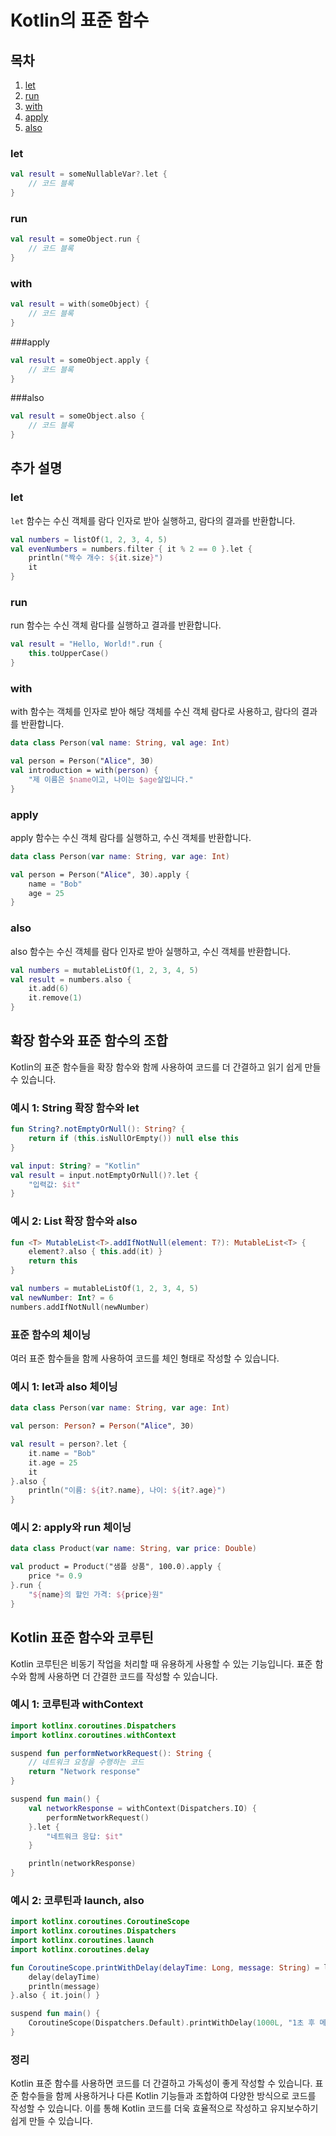 # Kotlin의 표준 함수

## 목차

1. [let](#let)
2. [run](#run)
3. [with](#with)
4. [apply](#apply)
5. [also](#also)

### let

```kotlin
val result = someNullableVar?.let {
    // 코드 블록
}
```

### run

```kotlin
val result = someObject.run {
    // 코드 블록
}
```

### with

```kotlin
val result = with(someObject) {
    // 코드 블록
}
```

###apply

```kotlin
val result = someObject.apply {
    // 코드 블록
}
```

###also

```kotlin
val result = someObject.also {
    // 코드 블록
}
```

## 추가 설명

### let

`let` 함수는 수신 객체를 람다 인자로 받아 실행하고, 람다의 결과를 반환합니다.

```kotlin
val numbers = listOf(1, 2, 3, 4, 5)
val evenNumbers = numbers.filter { it % 2 == 0 }.let {
    println("짝수 개수: ${it.size}")
    it
}
```

### run

run 함수는 수신 객체 람다를 실행하고 결과를 반환합니다.

```kotlin
val result = "Hello, World!".run {
    this.toUpperCase()
}
```

### with

with 함수는 객체를 인자로 받아 해당 객체를 수신 객체 람다로 사용하고, 람다의 결과를 반환합니다.

```kotlin
data class Person(val name: String, val age: Int)

val person = Person("Alice", 30)
val introduction = with(person) {
    "제 이름은 $name이고, 나이는 $age살입니다."
}
```

### apply

apply 함수는 수신 객체 람다를 실행하고, 수신 객체를 반환합니다.

```kotlin
data class Person(var name: String, var age: Int)

val person = Person("Alice", 30).apply {
    name = "Bob"
    age = 25
}
```

### also

also 함수는 수신 객체를 람다 인자로 받아 실행하고, 수신 객체를 반환합니다.

```kotlin
val numbers = mutableListOf(1, 2, 3, 4, 5)
val result = numbers.also {
    it.add(6)
    it.remove(1)
}
```

## 확장 함수와 표준 함수의 조합

Kotlin의 표준 함수들을 확장 함수와 함께 사용하여 코드를 더 간결하고 읽기 쉽게 만들 수 있습니다.

### 예시 1: String 확장 함수와 let

```kotlin
fun String?.notEmptyOrNull(): String? {
    return if (this.isNullOrEmpty()) null else this
}

val input: String? = "Kotlin"
val result = input.notEmptyOrNull()?.let {
    "입력값: $it"
}
```

### 예시 2: List 확장 함수와 also

```kotlin
fun <T> MutableList<T>.addIfNotNull(element: T?): MutableList<T> {
    element?.also { this.add(it) }
    return this
}

val numbers = mutableListOf(1, 2, 3, 4, 5)
val newNumber: Int? = 6
numbers.addIfNotNull(newNumber)
```

### 표준 함수의 체이닝

여러 표준 함수들을 함께 사용하여 코드를 체인 형태로 작성할 수 있습니다.

### 예시 1: let과 also 체이닝

```kotlin
data class Person(var name: String, var age: Int)

val person: Person? = Person("Alice", 30)

val result = person?.let {
    it.name = "Bob"
    it.age = 25
    it
}.also {
    println("이름: ${it?.name}, 나이: ${it?.age}")
}
```

### 예시 2: apply와 run 체이닝

```kotlin
data class Product(var name: String, var price: Double)

val product = Product("샘플 상품", 100.0).apply {
    price *= 0.9
}.run {
    "${name}의 할인 가격: ${price}원"
}
```

## Kotlin 표준 함수와 코루틴

Kotlin 코루틴은 비동기 작업을 처리할 때 유용하게 사용할 수 있는 기능입니다. 표준 함수와 함께 사용하면 더 간결한 코드를 작성할 수 있습니다.

### 예시 1: 코루틴과 withContext

```kotlin
import kotlinx.coroutines.Dispatchers
import kotlinx.coroutines.withContext

suspend fun performNetworkRequest(): String {
    // 네트워크 요청을 수행하는 코드
    return "Network response"
}

suspend fun main() {
    val networkResponse = withContext(Dispatchers.IO) {
        performNetworkRequest()
    }.let {
        "네트워크 응답: $it"
    }

    println(networkResponse)
}
```

### 예시 2: 코루틴과 launch, also

```kotlin
import kotlinx.coroutines.CoroutineScope
import kotlinx.coroutines.Dispatchers
import kotlinx.coroutines.launch
import kotlinx.coroutines.delay

fun CoroutineScope.printWithDelay(delayTime: Long, message: String) = launch {
    delay(delayTime)
    println(message)
}.also { it.join() }

suspend fun main() {
    CoroutineScope(Dispatchers.Default).printWithDelay(1000L, "1초 후 메시지 출력")
}
```

### 정리

Kotlin 표준 함수를 사용하면 코드를 더 간결하고 가독성이 좋게 작성할 수 있습니다. 표준 함수들을 함께 사용하거나 다른 Kotlin 기능들과 조합하여 다양한 방식으로 코드를 작성할 수 있습니다. 이를 통해 Kotlin 코드를 더욱 효율적으로 작성하고 유지보수하기 쉽게 만들 수 있습니다.

